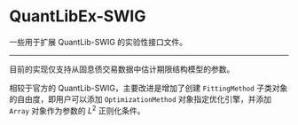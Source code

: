 # QuantLibEx-SWIG

一些用于扩展 QuantLib-SWIG 的实验性接口文件。

---

目前的实现仅支持从固息债交易数据中估计期限结构模型的参数。

相较于官方的 QuantLib-SWIG，主要改进是增加了创建 `FittingMethod` 子类对象的自由度，即用户可以添加 `OptimizationMethod` 对象指定优化引擎，并添加 `Array` 对象作为参数的 $L^2$ 正则化条件。
